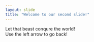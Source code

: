 ```yaml
---
layout: slide
title: "Welcome to our second slide!"
---
```

Let that beast conqure the world!
<br>
Use the left arrow to go back!
